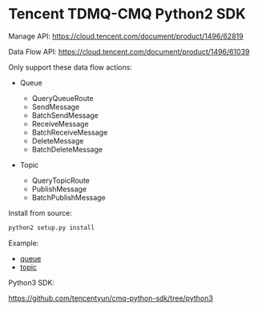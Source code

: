 # Tencent TDMQ-CMQ Python2 SDK

Manage API: https://cloud.tencent.com/document/product/1496/62819

Data Flow API: https://cloud.tencent.com/document/product/1496/61039

Only support these data flow actions:

- Queue
    - QueryQueueRoute
    - SendMessage
    - BatchSendMessage
    - ReceiveMessage
    - BatchReceiveMessage
    - DeleteMessage
    - BatchDeleteMessage

- Topic
    - QueryTopicRoute
    - PublishMessage
    - BatchPublishMessage

Install from source:

```bash
python2 setup.py install
```

Example:

- [queue](sample/cmq_sample_queue.py)
- [topic](sample/cmq_sample_topic.py)

Python3 SDK:

https://github.com/tencentyun/cmq-python-sdk/tree/python3
